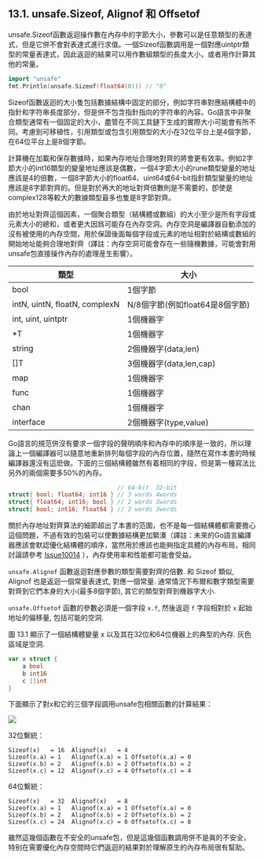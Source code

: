 ## 13.1. unsafe.Sizeof, Alignof 和 Offsetof

unsafe.Sizeof函數返迴操作數在內存中的字節大小，參數可以是任意類型的表達式，但是它併不會對表達式進行求值。一個Sizeof函數調用是一個對應uintptr類型的常量表達式，因此返迴的結果可以用作數組類型的長度大小，或者用作計算其他的常量。

```Go
import "unsafe"
fmt.Println(unsafe.Sizeof(float64(0))) // "8"
```

Sizeof函數返迴的大小隻包括數據結構中固定的部分，例如字符串對應結構體中的指針和字符串長度部分，但是併不包含指針指向的字符串的內容。Go語言中非聚合類型通常有一個固定的大小，盡管在不同工具鏈下生成的實際大小可能會有所不同。考慮到可移植性，引用類型或包含引用類型的大小在32位平台上是4個字節，在64位平台上是8個字節。

計算機在加載和保存數據時，如果內存地址合理地對齊的將會更有效率。例如2字節大小的int16類型的變量地址應該是偶數，一個4字節大小的rune類型變量的地址應該是4的倍數，一個8字節大小的float64、uint64或64-bit指針類型變量的地址應該是8字節對齊的。但是對於再大的地址對齊倍數則是不需要的，卽使是complex128等較大的數據類型最多也隻是8字節對齊。

由於地址對齊這個因素，一個聚合類型（結構體或數組）的大小至少是所有字段或元素大小的總和，或者更大因爲可能存在內存空洞。內存空洞是編譯器自動添加的沒有被使用的內存空間，用於保證後面每個字段或元素的地址相對於結構或數組的開始地址能夠合理地對齊（譯註：內存空洞可能會存在一些隨機數據，可能會對用unsafe包直接操作內存的處理産生影響）。


類型                          | 大小
----------------------------- | ----
bool                          | 1個字節
intN, uintN, floatN, complexN | N/8個字節(例如float64是8個字節)
int, uint, uintptr            | 1個機器字
*T                            | 1個機器字
string                        | 2個機器字(data,len)
[]T                           | 3個機器字(data,len,cap)
map                           | 1個機器字
func                          | 1個機器字
chan                          | 1個機器字
interface                     | 2個機器字(type,value)

Go語言的規范併沒有要求一個字段的聲明順序和內存中的順序是一致的，所以理論上一個編譯器可以隨意地重新排列每個字段的內存位置，隨然在寫作本書的時候編譯器還沒有這麽做。下面的三個結構體雖然有着相同的字段，但是第一種寫法比另外的兩個需要多50%的內存。

```Go
                               // 64-bit  32-bit
struct{ bool; float64; int16 } // 3 words 4words
struct{ float64; int16; bool } // 2 words 3words
struct{ bool; int16; float64 } // 2 words 3words
```

關於內存地址對齊算法的細節超出了本書的范圍，也不是每一個結構體都需要擔心這個問題，不過有效的包裝可以使數據結構更加緊湊（譯註：未來的Go語言編譯器應該會默認優化結構體的順序，當然用於應該也能夠指定具體的內存布局，相同討論請參考 [Issue10014](https://github.com/golang/go/issues/10014) ），內存使用率和性能都可能會受益。

`unsafe.Alignof` 函數返迴對應參數的類型需要對齊的倍數. 和 Sizeof 類似, Alignof 也是返迴一個常量表達式, 對應一個常量. 通常情況下布爾和數字類型需要對齊到它們本身的大小(最多8個字節), 其它的類型對齊到機器字大小.

`unsafe.Offsetof` 函數的參數必須是一個字段 `x.f`, 然後返迴 `f` 字段相對於 `x` 起始地址的偏移量, 包括可能的空洞.

圖 13.1 顯示了一個結構體變量 x 以及其在32位和64位機器上的典型的內存. 灰色區域是空洞.

```Go
var x struct {
	a bool
	b int16
	c []int
}
```

下面顯示了對x和它的三個字段調用unsafe包相關函數的計算結果：

![](../images/ch13-01.png)

32位繫統：

```
Sizeof(x)   = 16  Alignof(x)   = 4
Sizeof(x.a) = 1   Alignof(x.a) = 1 Offsetof(x.a) = 0
Sizeof(x.b) = 2   Alignof(x.b) = 2 Offsetof(x.b) = 2
Sizeof(x.c) = 12  Alignof(x.c) = 4 Offsetof(x.c) = 4
```

64位繫統：

```
Sizeof(x)   = 32  Alignof(x)   = 8
Sizeof(x.a) = 1   Alignof(x.a) = 1 Offsetof(x.a) = 0
Sizeof(x.b) = 2   Alignof(x.b) = 2 Offsetof(x.b) = 2
Sizeof(x.c) = 24  Alignof(x.c) = 8 Offsetof(x.c) = 8
```

雖然這幾個函數在不安全的unsafe包，但是這幾個函數調用併不是眞的不安全，特别在需要優化內存空間時它們返迴的結果對於理解原生的內存布局很有幫助。

